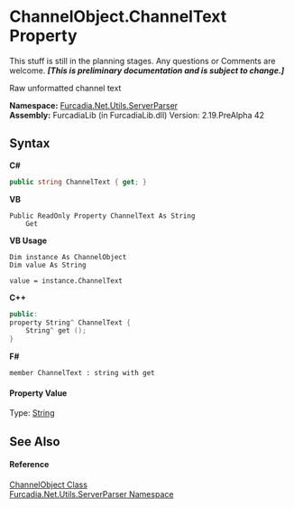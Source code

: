 # ChannelObject.ChannelText Property 
This stuff is still in the planning stages. Any questions or Comments are welcome. _**\[This is preliminary documentation and is subject to change.\]**_

Raw unformatted channel text

**Namespace:**&nbsp;<a href="N_Furcadia_Net_Utils_ServerParser">Furcadia.Net.Utils.ServerParser</a><br />**Assembly:**&nbsp;FurcadiaLib (in FurcadiaLib.dll) Version: 2.19.PreAlpha 42

## Syntax

**C#**<br />
``` C#
public string ChannelText { get; }
```

**VB**<br />
``` VB
Public ReadOnly Property ChannelText As String
	Get
```

**VB Usage**<br />
``` VB Usage
Dim instance As ChannelObject
Dim value As String

value = instance.ChannelText

```

**C++**<br />
``` C++
public:
property String^ ChannelText {
	String^ get ();
}
```

**F#**<br />
``` F#
member ChannelText : string with get

```


#### Property Value
Type: <a href="http://msdn2.microsoft.com/en-us/library/s1wwdcbf" target="_blank">String</a>

## See Also


#### Reference
<a href="T_Furcadia_Net_Utils_ServerParser_ChannelObject">ChannelObject Class</a><br /><a href="N_Furcadia_Net_Utils_ServerParser">Furcadia.Net.Utils.ServerParser Namespace</a><br />